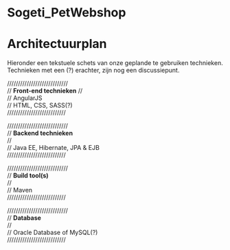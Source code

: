 # Sogeti_PetWebshop

# Architectuurplan
Hieronder een tekstuele schets van onze geplande te gebruiken technieken.
Technieken met een (?) erachter, zijn nog een discussiepunt.

////////////////////////////  
// **Front-end technieken**
//  
// AngularJS  
// HTML, CSS, SASS(?)  
///////////////////////////  
  
////////////////////////////  
// **Backend technieken**  
//  
// Java EE, Hibernate, JPA & EJB  
///////////////////////////  
  
////////////////////////////  
// **Build tool(s)**  
//  
// Maven  
///////////////////////////  
  
////////////////////////////  
// **Database**  
//  
// Oracle Database of MySQL(?)  
///////////////////////////  
